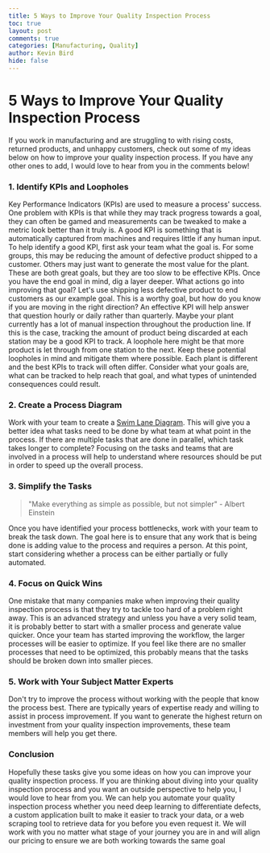 ```yaml
---
title: 5 Ways to Improve Your Quality Inspection Process
toc: true
layout: post
comments: true
categories: [Manufacturing, Quality]
author: Kevin Bird
hide: false
---
```


# 5 Ways to Improve Your Quality Inspection Process

If you work in manufacturing and are struggling to with rising costs, returned products, and unhappy customers, check out some of my ideas below on how to improve your quality inspection process. If you have any other ones to add, I would love to hear from you in the comments below! 

### 1. Identify KPIs and Loopholes

Key Performance Indicators (KPIs) are used to measure a process' success. One problem with KPIs is that while they may track progress towards a goal, they can often be gamed and measurements can be tweaked to make a metric look better than it truly is. A good KPI is something that is automatically captured from machines and requires little if any human input. To help identify a good KPI, first ask your team what the goal is. For some groups, this may be reducing the amount of defective product shipped to a customer.  Others may just want to generate the most value for the plant.  These are both great goals, but they are too slow to be effective KPIs. 
Once you have the end goal in mind, dig a layer deeper.  What actions go into improving that goal?  Let's use shipping less defective product to end customers as our example goal. This is a worthy goal, but how do you know if you are moving in the right direction? An effective KPI will help answer that question hourly or daily rather than quarterly. Maybe your plant currently has a lot of manual inspection throughout the production line. If this is the case, tracking the amount of product being discarded at each station may be a good KPI to track. A loophole here might be that more product is let through from one station to the next. Keep these potential loopholes in mind and mitigate them where possible. Each plant is different and the best KPIs to track will often differ. Consider what your goals are, what can be tracked to help reach that goal, and what types of unintended consequences could result. 

### 2. Create a Process Diagram

Work with your team to create a [Swim Lane Diagram](https://www.conceptdraw.com/How-To-Guide/swim-lane).  This will give you a better idea what tasks need to be done by what team at what point in the process.  If there are multiple tasks that are done in parallel, which task takes longer to complete? Focusing on the tasks and teams that are involved in a process will help to understand where resources should be put in order to speed up the overall process.  

### 3. Simplify the Tasks

> "Make everything as simple as possible, but not simpler" - Albert Einstein

Once you have identified your process bottlenecks, work with your team to break the task down. The goal here is to ensure that any work that is being done is adding value to the process and requires a person. At this point, start considering whether a process can be either partially or fully automated.

### 4. Focus on Quick Wins

One mistake that many companies make when improving their quality inspection process is that they try to tackle too hard of a problem right away. This is an advanced strategy and unless you have a very solid team, it is probably better to start with a smaller process and generate value quicker.  Once your team has started improving the workflow, the larger processes will be easier to optimize. If you feel like there are no smaller processes that need to be optimized, this probably means that the tasks should be broken down into smaller pieces.  

### 5. Work with Your Subject Matter Experts

Don't try to improve the process without working with the people that know the process best.  There are typically years of expertise ready and willing to assist in process improvement.  If you want to generate the highest return on investment from your quality inspection improvements, these team members will help you get there.  

### Conclusion

Hopefully these tasks give you some ideas on how you can improve your quality inspection process.  If you are thinking about diving into your quality inspection process and you want an outside perspective to help you, I would love to hear from you.  We can help you automate your quality inspection process whether you need deep learning to differentiate defects, a custom application built to make it easier to track your data, or a web scraping tool to retrieve data for you before you even request it. We will work with you no matter what stage of your journey you are in and will align our pricing to ensure we are both working towards the same goal 